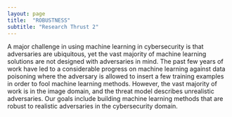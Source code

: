 ```yaml
---
layout: page
title:  "ROBUSTNESS"
subtitle: "Research Thrust 2"
---
```

A major challenge in using machine learning in cybersecurity is that adversaries are ubiquitous, yet the vast majority of machine learning solutions are not designed with adversaries in mind. The past few years of work have led to a considerable progress on machine learning against data poisoning where the adversary is allowed to insert a few training examples in order to fool machine learning methods. However, the vast majority of work is in the image domain, and the threat model describes unrealistic adversaries. Our goals include building machine learning  methods that are robust to realistic adversaries in the cybersecurity domain.